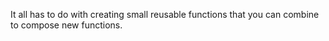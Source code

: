 It all has to do with creating small reusable functions
that you can combine to compose new functions.